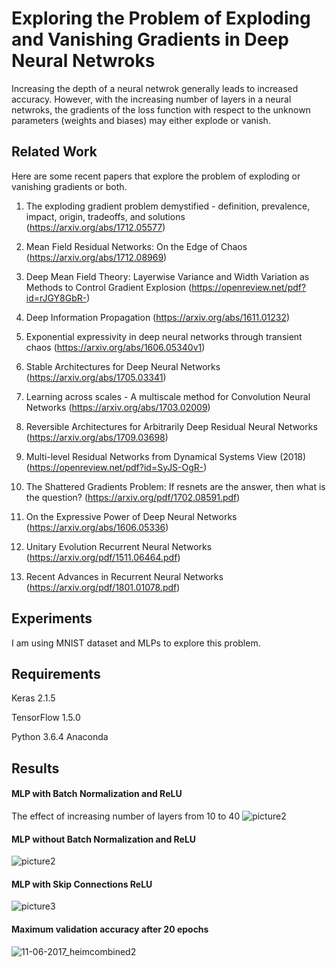 # Exploring the Problem of Exploding and Vanishing Gradients in Deep Neural Netwroks
Increasing the depth of a neural netwrok generally leads to increased accuracy. However, with the increasing number of layers in a neural netwroks, the gradients of the loss function with respect to the unknown parameters (weights and biases) may either explode or vanish.

## Related Work
Here are some recent papers that explore the problem of exploding or vanishing gradients or both.
1.  The exploding gradient problem demystified - definition, prevalence, impact, origin, tradeoffs, and solutions (https://arxiv.org/abs/1712.05577)

2.  Mean Field Residual Networks: On the Edge of Chaos (https://arxiv.org/abs/1712.08969)

3.  Deep Mean Field Theory: Layerwise Variance and Width Variation as Methods to Control Gradient Explosion (https://openreview.net/pdf?id=rJGY8GbR-)

4.  Deep Information Propagation (https://arxiv.org/abs/1611.01232)

5.  Exponential expressivity in deep neural networks through transient chaos (https://arxiv.org/abs/1606.05340v1)

6.  Stable Architectures for Deep Neural Networks (https://arxiv.org/abs/1705.03341)

7.  Learning across scales - A multiscale method for Convolution Neural Networks (https://arxiv.org/abs/1703.02009)

8. Reversible Architectures for Arbitrarily Deep Residual Neural Networks (https://arxiv.org/abs/1709.03698) 

9.  Multi-level Residual Networks from Dynamical Systems View (2018) (https://openreview.net/pdf?id=SyJS-OgR-)

10. The Shattered Gradients Problem: If resnets are the answer, then what is the question? (https://arxiv.org/pdf/1702.08591.pdf)

11. On the Expressive Power of Deep Neural Networks (https://arxiv.org/abs/1606.05336)

12. Unitary Evolution Recurrent Neural Networks (https://arxiv.org/pdf/1511.06464.pdf)

13. Recent Advances in Recurrent Neural Networks (https://arxiv.org/pdf/1801.01078.pdf)

## Experiments
I am using MNIST dataset and MLPs to explore this problem.

## Requirements
Keras 2.1.5

TensorFlow 1.5.0

Python 3.6.4 Anaconda

## Results

#### MLP with Batch Normalization and ReLU
The effect of increasing number of layers from 10 to 40
![picture2](https://user-images.githubusercontent.com/15803477/38772451-f84e0288-4004-11e8-885e-bf7d9b37aef4.png)

#### MLP without Batch Normalization and ReLU
![picture2](https://user-images.githubusercontent.com/15803477/38772509-6c6bb0e2-4006-11e8-80e1-071aece52b0a.png)

#### MLP with Skip Connections ReLU
![picture3](https://user-images.githubusercontent.com/15803477/38772511-6fe84fbe-4006-11e8-954f-ff9aea5f976c.png)

#### Maximum validation accuracy after 20 epochs

![11-06-2017_heimcombined2](https://user-images.githubusercontent.com/15803477/38772538-eefcf70a-4006-11e8-9411-f00ac8224a2a.png)
